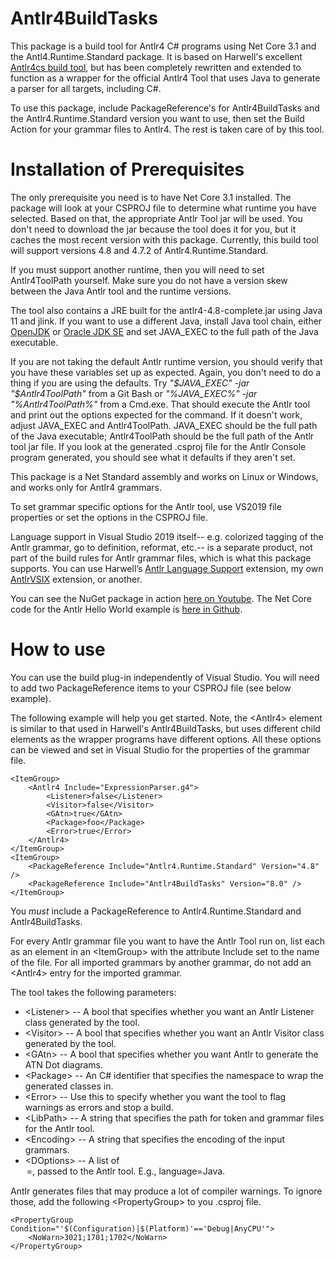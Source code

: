 # Antlr4BuildTasks

This package is a build tool for Antlr4 C# programs using Net Core 3.1 and the Antl4.Runtime.Standard package.
It is based on Harwell's excellent [Antlr4cs build tool](https://github.com/tunnelvisionlabs/antlr4cs/tree/master/runtime/CSharp/Antlr4BuildTasks),
but has been completely rewritten and extended to function as a wrapper for the official
Antlr4 Tool that uses Java to generate a parser for all targets, including C#.

To use this package, include PackageReference's for Antlr4BuildTasks and the Antlr4.Runtime.Standard
version you want to use, then set the Build Action for your grammar files to Antlr4.
The rest is taken care of by this tool.

# Installation of Prerequisites

The only prerequisite you need is to have Net Core 3.1 installed. The package will look at your CSPROJ
file to determine what runtime you have selected. Based on that, the appropriate Antlr Tool jar
will be used. You don't need to download the jar because the tool does it for you, but it caches the most
recent version with this package. Currently, this build tool will support versions 4.8 and 4.7.2 of Antlr4.Runtime.Standard.

If you must support another runtime, then you will need to set Antlr4ToolPath yourself.
Make sure you do not have a version skew between the Java Antlr tool and the runtime versions.

The tool also contains a JRE built for the antlr4-4.8-complete.jar using Java 11 and jlink.
If you want to use a different Java,
install Java tool chain, either [OpenJDK](https://openjdk.java.net/) or [Oracle JDK SE](https://www.oracle.com/technetwork/java/javase/downloads/index.html) and set JAVA_EXEC to the full path
of the Java executable.

If you are not taking the default Antlr runtime version, you should verify that you have these
variables set up as expected. Again, you don't need to do a thing if you are using the defaults.
Try
*"$JAVA_EXEC" -jar "$Antlr4ToolPath"*
from a Git Bash or
*"%JAVA_EXEC%" -jar "%Antlr4ToolPath%"*
from a Cmd.exe.
That should execute the Antlr tool and print out the options expected
for the command. If it doesn't
work, adjust JAVA_EXEC and Antlr4ToolPath. JAVA_EXEC should be the full
path of the Java executable; Antlr4ToolPath should be the full path of the Antlr
tool jar file. If you look at the generated .csproj file for the Antlr
Console program generated, you should see what it defaults if they
aren't set.

This package is a Net Standard assembly and works on Linux or Windows, and works only for Antlr4 grammars.

To set grammar specific options for the Antlr tool, use VS2019 file properties or set the options in the CSPROJ file.

Language support in Visual Studio 2019 itself--
e.g. colorized tagging of the Antlr grammar, go to definition, reformat, etc.--
is a separate product, not part of the build rules for Antlr grammar files,
which is what this package supports. You can use Harwell’s [Antlr Language Support](https://marketplace.visualstudio.com/items?itemName=SamHarwell.ANTLRLanguageSupport)
extension, my own [AntlrVSIX](https://marketplace.visualstudio.com/items?itemName=KenDomino.AntlrVSIX) extension, or another.

You can see the NuGet package in action [here on Youtube](https://www.youtube.com/watch?v=Flfequp_Dy4).
The Net Core code for the Antlr Hello World example is [here in Github](https://github.com/kaby76/AntlrHW).

# How to use

You can use the build plug-in independently of Visual Studio. You will need to add two
PackageReference items to your CSPROJ file (see below example).

The following example
will help you get started. Note, the &lt;Antlr4&gt; element is similar to that used
in Harwell's Antlr4BuildTasks, but uses different child elements as the wrapper programs
have different options. All these options can be viewed and set in Visual Studio for the
properties of the grammar file.

    <ItemGroup>
        <Antlr4 Include="ExpressionParser.g4">
            <Listener>false</Listener>
            <Visitor>false</Visitor>
            <GAtn>true</GAtn>
            <Package>foo</Package>
            <Error>true</Error>
        </Antlr4>
    </ItemGroup>
    <ItemGroup>
        <PackageReference Include="Antlr4.Runtime.Standard" Version="4.8" />
        <PackageReference Include="Antlr4BuildTasks" Version="8.0" />
    </ItemGroup>

You *must* include a PackageReference to Antlr4.Runtime.Standard and Antlr4BuildTasks.

For every Antlr grammar file you want to have the Antlr Tool run on, list
each as an element in an &lt;ItemGroup&gt; with the attribute Include set to the
name of the file. For all imported grammars by another grammar, do not add an &lt;Antlr4&gt;
entry for the imported grammar.

The tool takes the following parameters:

* &lt;Listener&gt; -- A bool that specifies whether you want an
Antlr Listener class generated by the tool.
* &lt;Visitor&gt; -- A bool that specifies whether you want an
Antlr Visitor class generated by the tool.
* &lt;GAtn&gt; -- A bool that specifies whether you want
Antlr to generate the ATN Dot diagrams.
* &lt;Package&gt; -- An C# identifier that specifies the namespace to wrap
the generated classes in.
* &lt;Error&gt; -- Use this to specify whether you want the tool to
flag warnings as errors and stop a build.
* &lt;LibPath&gt; -- A string that specifies the path for token and grammar files
for the Antlr tool.
* &lt;Encoding&gt; -- A string that specifies the encoding of the input grammars.
* &lt;DOptions&gt; -- A list of <option>=<value>, passed to the Antlr tool. E.g.,
language=Java.

Antlr generates files that may produce a lot of compiler warnings. To ignore those,
add the following &lt;PropertyGroup&gt; to you .csproj file.

    <PropertyGroup Condition="'$(Configuration)|$(Platform)'=='Debug|AnyCPU'">
        <NoWarn>3021;1701;1702</NoWarn>
    </PropertyGroup>
